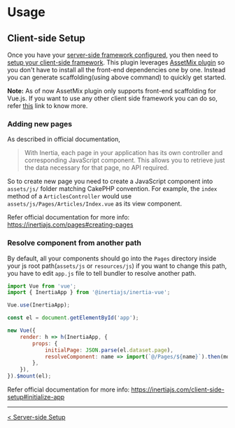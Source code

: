 # Usage

## Client-side Setup

Once you have your [server-side framework configured](ServerSideSetup.md), you then need to [setup your client-side framework](https://inertiajs.com/client-side-setup). This plugin leverages [AssetMix plugin](https://github.com/ishanvyas22/asset-mix/tree/cake3) so you don't have to install all the front-end dependencies one by one. Instead you can generate scaffolding(using above command) to quickly get started.

**Note:** As of now AssetMix plugin only supports front-end scaffolding for Vue.js. If you want to use any other client side framework you can do so, refer [this](https://inertiajs.com/client-side-setup) link to know more.

### Adding new pages

As described in official documentation,

> With Inertia, each page in your application has its own controller and corresponding JavaScript component. This allows you to retrieve just the data necessary for that page, no API required.

So to create new page you need to create a JavaScript component into `assets/js/` folder matching CakePHP convention. For example, the `index` method of a `ArticlesController` would use `assets/js/Pages/Articles/Index.vue` as its view component.

Refer official documentation for more info: https://inertiajs.com/pages#creating-pages

### Resolve component from another path

By default, all your components should go into the `Pages` directory inside your js root path(`assets/js` or `resources/js`) if you want to change this path, you have to edit `app.js` file to tell bundler to resolve another path.

```js
import Vue from 'vue';
import { InertiaApp } from '@inertiajs/inertia-vue';

Vue.use(InertiaApp);

const el = document.getElementById('app');

new Vue({
    render: h => h(InertiaApp, {
        props: {
            initialPage: JSON.parse(el.dataset.page),
            resolveComponent: name => import(`@/Pages/${name}`).then(module => module.default),
        },
    }),
}).$mount(el);
```

Refer official documentation for more info: https://inertiajs.com/client-side-setup#initialize-app

---

[< Server-side Setup](ServerSideSetup.md)
